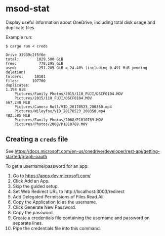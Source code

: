 # msod-stat
Display useful information about OneDrive, including total disk usage and duplicate files.

Example run:

```
$ cargo run < creds

Drive 33939c2f5f6e
total:        1029.500 GiB
free:          778.295 GiB
used:          251.205 GiB = 24.40% (including 0.491 MiB pending deletion)
folders:     10101
files:      107700
duplicates:
1.198 GiB
	Pictures/Family Photos/2015/110_FUJI/DSCF0104.MOV
	Pictures/2015/110_FUJI/DSCF0104.MOV
667.240 MiB
	Pictures/Camera Roll/VID_20170523_200350.mp4
	Pictures/Wileyfox/VID_20170523_200350.mp4
482.585 MiB
	Pictures/Family Photos/2008/P1010769.MOV
	Pictures/Photos/2008/P1010769.MOV
```

## Creating a `creds` file

See https://docs.microsoft.com/en-us/onedrive/developer/rest-api/getting-started/graph-oauth

To get a username/password for an app:
1. Go to https://apps.dev.microsoft.com/
2. Click Add an App.
3. Skip the guided setup.
4. Set Web Redirect URL to http://localhost:3003/redirect
5. Add Delegated Permissions of Files.Read.All
6. Copy the Application Id as the username.
7. Click Generate New Password.
8. Copy the password.
9. Create a credentials file containing the username and password on separate lines.
10. Pipe the credentials file into this command.

